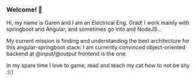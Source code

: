 ### Welcome! 👋

Hi, my name is Garen and I am an Electrical Eng. Grad! I work mainly with springboot and Angular, and sometimes go into and NodeJS...

My current mission is finding and understanding the best architecture for this angular-springboot stack: I am currently convinced object-oriented backend at @input/@output frontend is the one.

In my spare time I love to game, read and teach my cat how to not be shy :):)

<!--
**garengh4/garengh4** is a ✨ _special_ ✨ repository because its `README.md` (this file) appears on your GitHub profile.

Here are some ideas to get you started:

- 🔭 I’m currently working on ...
- 🌱 I’m currently learning ...
- 👯 I’m looking to collaborate on ...
- 🤔 I’m looking for help with ...
- 💬 Ask me about ...
- 📫 How to reach me: ...
- 😄 Pronouns: ...
- ⚡ Fun fact: ...
-->
